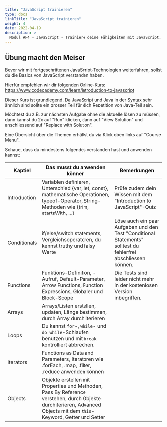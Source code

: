 ```yaml
---
title: "JavaScript trainieren"
type: docs
linkTitle: "JavaScript trainieren"
weight: 4
date: 2022-04-19
description: >
  Modul #F4 - JavaScript - Trainiere deine Fähigkeiten mit JavaScript.
---
```


## Übung macht den Meiser
Bevor wir mit fortgeschrittenen JavaScript-Technologien weiterfahren, sollst du die Basics von JavaScript verstanden haben.

Hierfür empfehlen wir dir folgenden Online-Kurs: https://www.codecademy.com/learn/introduction-to-javascript

Dieser Kurs ist grundlegend. Da JavaScript und Java in der Syntax sehr ähnlich sind sollte ein grosser Teil für dich Repetition von Java-Teil sein.

Möchtest du z.B. zur nächsten Aufgabe ohne die aktuelle lösen zu müssen, dann kannst du 2x auf "Run" klicken, dann auf "View Solution" und anschliessend auf "Replace with Solution".

Eine Übersicht über die Themen erhältst du via Klick oben links auf "Course Menu".

Schaue, dass du mindestens folgendes verstanden hast und anwenden kannst:

| Kaptiel        | Das musst du anwenden können | Bemerkungen
| -------------- | ---------------------------- | ------------
| Introduction   | Variablen definieren, Unterschied {var, let, const}, mathematische Operationen, typeof-Operator, String-Methoden wie {trim, startsWith, ...}| Prüfe zudem dein Wissen mit dem "Introduction to JavaScript"-Quiz
| Conditionals   | if/else/switch statements, Vergleichsoperatoren, du kennst truthy und falsy Werte | Löse auch ein paar Aufgaben und den Test "Conditional Statements" solltest du fehlerfrei abschliessen können.
| Functions      | Funktions-Definition, -Aufruf, Default-Parameter, Arrow Functions, Function Expressions, Globaler und Block-Scope | Die Tests sind leider nicht mehr in der kostenlosen Version inbegriffen.
| Arrays         | Arrays/Listen erstellen, updaten, Länge bestimmen, durch Array durch iterieren|
| Loops          | Du kannst `for`-, `while`- und `do while`-Schlaufen benutzen und mit `break` kontrolliert abbrechen. |
| Iterators      | Functions as Data and Parameters, Iteratoren wie .forEach, .map, .filter, .reduce anwenden können|
| Objects        | Objekte erstellen mit Properties und Methoden, Pass By Reference verstehen, durch Objekte durchiterieren, Advanced Objects mit dem `this`-Keyword, Getter und Setter |